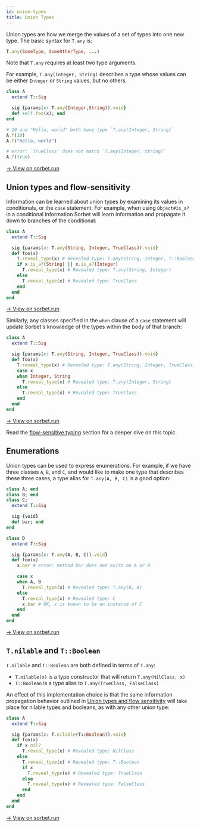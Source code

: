 ```yaml
---
id: union-types
title: Union Types
---
```


Union types are how we merge the values of a set of types into one new type. The
basic syntax for `T.any` is:

```ruby
T.any(SomeType, SomeOtherType, ...)
```

Note that `T.any` requires at least two type arguments.

For example, `T.any(Integer, String)` describes a type whose values can be either
`Integer` or `String` values, but no others.

```ruby
class A
  extend T::Sig

  sig {params(x: T.any(Integer,String)).void}
  def self.foo(x); end
end

# 10 and "Hello, world" both have type `T.any(Integer, String)`
A.f(10)
A.f("Hello, world")

# error: `TrueClass` does not match `T.any(Integer, String)`
A.f(true)
```

<a href="https://sorbet.run/#%23%20typed%3A%20True%0A%0Aclass%20A%0A%20%20extend%20T%3A%3ASig%0A%0A%20%20sig%20%7Bparams(x%3A%20T.any(Integer%2CString)).void%7D%0A%20%20def%20self.foo(x)%3B%20end%0Aend%0A%0A%23%2010%20and%20%22Hello%2C%20world%22%20both%20have%20type%20%60T.any(Integer%2C%20String)%60%0AA.f(10)%0AA.f(%22Hello%2C%20world%22)%0A%0A%23%20%60TrueClass%60%20does%20not%20match%20%60T.any(Integer%2C%20String)%60%0AA.f(true)">
  → View on sorbet.run
</a>

## Union types and flow-sensitivity

Information can be learned about union types by examining its values in
conditionals, or the `case` statement. For example, when using `Object#is_a?` in
a conditional information Sorbet will learn information and propagate it down to
branches of the conditional:

```ruby
class A
  extend T::Sig

  sig {params(x: T.any(String, Integer, TrueClass)).void}
  def foo(x)
    T.reveal_type(x) # Revealed type: T.any(String, Integer, T::Boolean)
    if x.is_a?(String) || x.is_a?(Integer)
      T.reveal_type(x) # Revealed type: T.any(String, Integer)
    else
      T.reveal_type(x) # Revealed type: TrueClass
    end
  end
end
```

<a href="https://sorbet.run/#%23%20typed%3A%20true%0Aclass%20A%0A%20%20extend%20T%3A%3ASig%0A%0A%20%20sig%20%7Bparams(x%3A%20T.any(String%2C%20Integer%2C%20TrueClass)).void%7D%0A%20%20def%20foo(x)%0A%20%20%20%20T.reveal_type(x)%20%23%20Revealed%20type%3A%20T.any(String%2C%20Integer%2C%20T%3A%3ABoolean)%0A%20%20%20%20if%20x.is_a%3F(String)%20%7C%7C%20x.is_a%3F(Integer)%0A%20%20%20%20%20%20T.reveal_type(x)%20%23%20Revealed%20type%3A%20T.any(String%2C%20Integer)%0A%20%20%20%20else%0A%20%20%20%20%20%20T.reveal_type(x)%20%23%20Revealed%20type%3A%20TrueClass%0A%20%20%20%20end%0A%20%20end%0Aend">
  → View on sorbet.run
</a>

Similarly, any classes specified in the `when` clause of a `case` statement will
update Sorbet's knowledge of the types within the body of that branch:

```ruby
class A
  extend T::Sig

  sig {params(x: T.any(String, Integer, TrueClass)).void}
  def foo(x)
    T.reveal_type(x) # Revealed type: T.any(String, Integer, TrueClass)
    case x
    when Integer, String
      T.reveal_type(x) # Revealed type: T.any(Integer, String)
    else
      T.reveal_type(x) # Revealed type: TrueClass
    end
  end
end
```

<a href="https://sorbet.run/#%23%20typed%3A%20true%0A%0Aclass%20A%0A%20%20extend%20T%3A%3ASig%0A%0A%20%20sig%20%7Bparams(x%3A%20T.any(String%2C%20Integer%2C%20TrueClass)).void%7D%0A%20%20def%20foo(x)%0A%20%20%20%20%23%20Revealed%20type%3A%20T.any(String%2C%20Integer%2C%20TrueClass)%0A%20%20%20%20T.reveal_type(x)%0A%20%20%20%20case%20x%0A%20%20%20%20when%20Integer%2C%20String%0A%20%20%20%20%20%20%23%20Revealed%20type%3A%20T.any(Integer%2C%20String)%0A%20%20%20%20%20%20T.reveal_type(x)%0A%20%20%20%20else%0A%20%20%20%20%20%20%23%20Revealed%20type%3A%20TrueClass%0A%20%20%20%20%20%20T.reveal_type(x)%0A%20%20%20%20end%0A%20%20end%0Aend">
  → View on sorbet.run
</a>

Read the [flow-sensitive typing](flow-sensitive.md) section for a deeper dive on
this topic.

## Enumerations

Union types can be used to express enumerations. For example, if we have three
classes `A`, `B`, and `C`, and would like to make one type that describes these
three cases, a type alias for `T.any(A, B, C)` is a good option:

```ruby
class A; end
class B; end
class C;
  extend T::Sig

  sig {void}
  def bar; end
end

class D
  extend T::Sig

  sig {params(x: T.any(A, B, C)).void}
  def foo(x)
    x.bar # error: method bar does not exist on A or B

    case x
    when A, B
      T.reveal_type(x) # Revealed type: T.any(B, A)
    else
      T.reveal_type(x) # Revealed type: C
      x.bar # OK, x is known to be an instance of C
    end
  end
end
```

<a
href="https://sorbet.run/#%23%20typed%3A%20true%0Aclass%20A%3B%20end%0Aclass%20B%3B%20end%0Aclass%20C%3B%0A%20%20extend%20T%3A%3ASig%0A%0A%20%20sig%20%7Bvoid%7D%0A%20%20def%20bar%3B%20end%0Aend%0A%0Aclass%20D%0A%20%20extend%20T%3A%3ASig%0A%0A%20%20sig%20%7Bparams(x%3A%20T.any(A%2C%20B%2C%20C)).void%7D%0A%20%20def%20foo(x)%0A%20%20%20%20x.bar%20%23%20error%3A%20method%20bar%20does%20not%20exist%20on%20A%20or%20B%0A%0A%20%20%20%20case%20x%0A%20%20%20%20when%20A%2C%20B%0A%20%20%20%20%20%20T.reveal_type(x)%20%23%20Revealed%20type%3A%20T.any(B%2C%20A)%0A%20%20%20%20else%0A%20%20%20%20%20%20T.reveal_type(x)%20%23%20Revealed%20type%3A%20C%0A%20%20%20%20%20%20x.bar%20%23%20OK%2C%20x%20is%20known%20to%20be%20an%20instance%20of%20C%0A%20%20%20%20end%0A%20%20end%0Aend">
  → View on sorbet.run
</a>

## `T.nilable` and `T::Boolean`

`T.nilable` and `T::Boolean` are both defined in terms of `T.any`:

- `T.nilable(x)` is a type constructor that will return `T.any(NilClass, x)`
- `T::Boolean` is a type alias to `T.any(TrueClass, FalseClass)`

An effect of this implementation choice is that the same information propagation
behavior outlined in
[Union types and flow sensitivity](#union-types-and-flow-sensitivity) will take
place for nilable types and booleans, as with any other union type:

```ruby
class A
  extend T::Sig

  sig {params(x: T.nilable(T::Boolean)).void}
  def foo(x)
    if x.nil?
      T.reveal_type(x) # Revealed type: NilClass
    else
      T.reveal_type(x) # Revealed type: T::Boolean
      if x
        T.reveal_type(x) # Revealed type: TrueClass
      else
        T.reveal_type(x) # Revealed type: FalseClass
      end
    end
  end
end
```

<a href="https://sorbet.run/#%23%20typed%3A%20true%0Aclass%20A%0A%20%20extend%20T%3A%3ASig%0A%0A%20%20sig%20%7Bparams(x%3A%20T.nilable(T%3A%3ABoolean)).void%7D%0A%20%20def%20foo(x)%0A%20%20%20%20if%20x.nil%3F%0A%20%20%20%20%20%20T.reveal_type(x)%20%23%20Revealed%20type%3A%20NilClass%0A%20%20%20%20else%0A%20%20%20%20%20%20T.reveal_type(x)%20%23%20Revealed%20type%3A%20T%3A%3ABoolean%0A%20%20%20%20%20%20if%20x%0A%20%20%20%20%20%20%20%20T.reveal_type(x)%20%23%20Revealed%20type%3A%20TrueClass%0A%20%20%20%20%20%20else%0A%20%20%20%20%20%20%20%20T.reveal_type(x)%20%23%20Revealed%20type%3A%20FalseClass%0A%20%20%20%20%20%20end%0A%20%20%20%20end%0A%20%20end%0Aend">
  → View on sorbet.run
</a>
